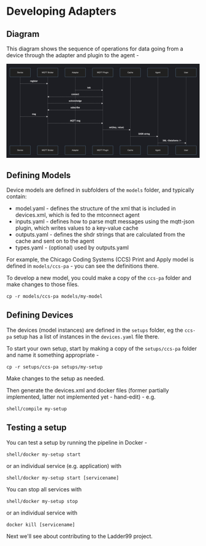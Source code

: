 # Developing Adapters

## Diagram

This diagram shows the sequence of operations for data going from a device through the adapter and plugin to the agent -

![img](../_images/sequences.jpg)

## Defining Models

Device models are defined in subfolders of the `models` folder, and typically contain:

- model.yaml - defines the structure of the xml that is included in devices.xml, which is fed to the mtconnect agent
- inputs.yaml - defines how to parse mqtt messages using the mqtt-json plugin, which writes values to a key-value cache
- outputs.yaml - defines the shdr strings that are calculated from the cache and sent on to the agent
- types.yaml - (optional) used by outputs.yaml

For example, the Chicago Coding Systems (CCS) Print and Apply model is defined in `models/ccs-pa` - you can see the definitions there.

To develop a new model, you could make a copy of the `ccs-pa` folder and make changes to those files.

    cp -r models/ccs-pa models/my-model

## Defining Devices

The devices (model instances) are defined in the `setups` folder, eg the `ccs-pa` setup has a list of instances in the `devices.yaml` file there.

To start your own setup, start by making a copy of the `setups/ccs-pa` folder and name it something appropriate -

    cp -r setups/ccs-pa setups/my-setup

Make changes to the setup as needed.

Then generate the devices.xml and docker files (former partially implemented, latter not implemented yet - hand-edit) - e.g.

    shell/compile my-setup

## Testing a setup

You can test a setup by running the pipeline in Docker -

    shell/docker my-setup start

or an individual service (e.g. application) with

    shell/docker my-setup start [servicename]

You can stop all services with

    shell/docker my-setup stop

or an individual service with

    docker kill [servicename]

Next we'll see about contributing to the Ladder99 project.
